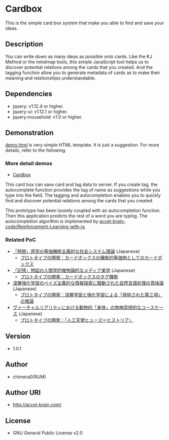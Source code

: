 # Cardbox

This is the simple card box system that make you able to find and save your ideas.

## Description

You can write down as many ideas as possible onto cards. Like the KJ Method or the mindmap tools, this simple JavaScript tool helps us to discover potential relations among the cards that you created. And the tagging function allow you to generate metadata of cards as to make their meaning and relationships understandable.

## Dependencies

- jquery: v1.12.4 or higher.
- jquery-ui: v1.12.1 or higher.
- jquery.mousehold: v1.0 or higher.

## Demonstration

[demo.html](https://github.com/chimera0/accel-brain-code/blob/master/Cardbox/demo.html) is very simple HTML template. It is just a suggestion. For more details, refer to the following.

### More detail demos

- [Cardbox](https://accel-brain.com/cardbox/)

This card box can save card and tag data to server. If you create tag, the autocomplete function provides the tag of name as suggestions while you type into the field. The tagging and autocompletion enables you to quickly find and discover potential relations among the cards that you created.

This prototype has been loosely coupled with an autocompletion function. Then this application predicts the rest of a word you are typing. The autocompletion algorithm is implemented by [accel-brain-code/Reinforcement-Learning-with-js](https://github.com/chimera0/accel-brain-code/tree/master/Reinforcement-Learning-with-js).

### Related PoC

- [「時間」感覚の等価機能主義的な社会システム理論](https://accel-brain.com/aquivalenzfunktionalismus-und-sozialsystemtheorie-von-sinn-fur-zeit/) (Japanese)
    - [プロトタイプの開発：カードボックスの機能的等価物としてのカードボックス](https://accel-brain.com/aquivalenzfunktionalismus-und-sozialsystemtheorie-von-sinn-fur-zeit/4/#i-6)
- [「記憶」想起の人間学的唯物論的なメディア美学](https://accel-brain.com/erinnerung-von-anthropologischen-materialismus-in-medienasthetik/) (Japanese)
    - [プロトタイプの開発：カードボックスのタグ機能](https://accel-brain.com/erinnerung-von-anthropologischen-materialismus-in-medienasthetik/5/#i-10)
- [深層強化学習のベイズ主義的な情報探索に駆動された自然言語処理の意味論](https://accel-brain.com/semantics-of-natural-language-processing-driven-by-bayesian-information-search-by-deep-reinforcement-learning/) (Japanese)
    - [プロトタイプの開発：深層学習と強化学習による「排除された第三項」の推論](https://accel-brain.com/semantics-of-natural-language-processing-driven-by-bayesian-information-search-by-deep-reinforcement-learning/4/#i-5)
- [ヴァーチャルリアリティにおける動物的「身体」の物神崇拝的なユースケース](https://accel-brain.com/cyborg-fetischismus-in-sammlung-von-animalisch-korper-in-virtual-reality/) (Japanese)
    - [プロトタイプの開発：「人工天使ヒューズ＝ヒストリア」](https://accel-brain.com/cyborg-fetischismus-in-sammlung-von-animalisch-korper-in-virtual-reality/4/#i-6)

## Version
- 1.0.1

## Author

- chimera0(RUM)

## Author URI

- http://accel-brain.com/

## License

- GNU General Public License v2.0
